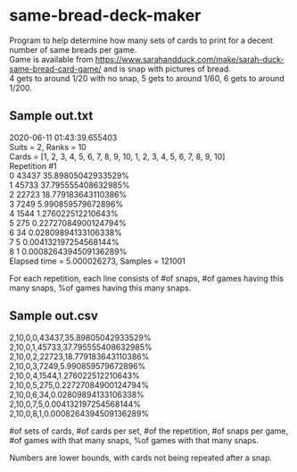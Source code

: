 # same-bread-deck-maker
Program to help determine how many sets of cards to print for a decent number of same breads per game.\
Game is available from https://www.sarahandduck.com/make/sarah-duck-same-bread-card-game/ and is snap with pictures of bread.\
4 gets to around 1/20 with no snap, 5 gets to around 1/60, 6 gets to around 1/200.

Sample out.txt
--------------
2020-06-11 01:43:39.655403\
Suits = 2, Ranks = 10\
Cards = [1, 2, 3, 4, 5, 6, 7, 8, 9, 10, 1, 2, 3, 4, 5, 6, 7, 8, 9, 10]\
Repetition #1\
0 43437 35.89805042933529%\
1 45733 37.795555408632985%\
2 22723 18.779183643110386%\
3 7249 5.990859579672896%\
4 1544 1.276022512210643%\
5 275 0.22727084900124794%\
6 34 0.02809894133106338%\
7 5 0.004132197254568144%\
8 1 0.0008264394509136289%\
Elapsed time = 5.000026273, Samples = 121001

For each repetition, each line consists of #of snaps, #of games having this many snaps, %of games having this many snaps.

Sample out.csv
--------------
2,10,0,0,43437,35.89805042933529%\
2,10,0,1,45733,37.795555408632985%\
2,10,0,2,22723,18.779183643110386%\
2,10,0,3,7249,5.990859579672896%\
2,10,0,4,1544,1.276022512210643%\
2,10,0,5,275,0.22727084900124794%\
2,10,0,6,34,0.02809894133106338%\
2,10,0,7,5,0.004132197254568144%\
2,10,0,8,1,0.0008264394509136289%

#of sets of cards, #of cards per set, #of the repetition, #of snaps per game, #of games with that many snaps, %of games with that many snaps.

Numbers are lower bounds, with cards not being repeated after a snap.
